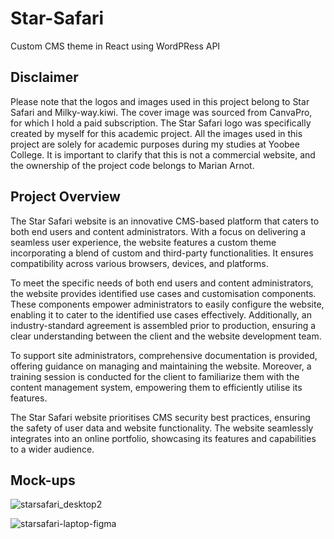 # Star-Safari
Custom CMS theme in React using WordPRess API

## Disclaimer
Please note that the logos and images used in this project belong to Star Safari and Milky-way.kiwi. The cover image was sourced from CanvaPro, for which I hold a paid subscription. The Star Safari logo was specifically created by myself for this academic project. All the images used in this project are solely for academic purposes during my studies at Yoobee College. It is important to clarify that this is not a commercial website, and the ownership of the project code belongs to Marian Arnot.

## Project Overview
The Star Safari website is an innovative CMS-based platform that caters to both end users and content administrators. With a focus on delivering a seamless user experience, the website features a custom theme incorporating a blend of custom and third-party functionalities. It ensures compatibility across various browsers, devices, and platforms.

To meet the specific needs of both end users and content administrators, the website provides identified use cases and customisation components. These components empower administrators to easily configure the website, enabling it to cater to the identified use cases effectively. Additionally, an industry-standard agreement is assembled prior to production, ensuring a clear understanding between the client and the website development team.

To support site administrators, comprehensive documentation is provided, offering guidance on managing and maintaining the website. Moreover, a training session is conducted for the client to familiarize them with the content management system, empowering them to efficiently utilise its features.

The Star Safari website prioritises CMS security best practices, ensuring the safety of user data and website functionality. The website seamlessly integrates into an online portfolio, showcasing its features and capabilities to a wider audience.

## Mock-ups
![starsafari_desktop2](https://github.com/Maz5710/Star-Safari/assets/115663122/2d9461f9-3f10-420d-b9e5-30256d9d6340)

![starsafari-laptop-figma](https://github.com/Maz5710/Star-Safari/assets/115663122/10e4d06e-dcab-4d4e-9709-700bed99351e)

